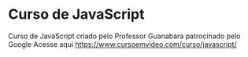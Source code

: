# Curso de JavaScript
 Curso de JavaScript criado pelo Professor Guanabara patrocinado pelo Google
 Acesse aqui https://www.cursoemvideo.com/curso/javascript/
